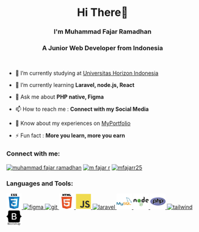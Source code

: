 <h1 align="center">Hi There👋</h1>
<h3 align="center">I'm Muhammad Fajar Ramadhan</h1>
<h3 align="center">A Junior Web Developer from Indonesia</h3>
<br>

- 🔭 I’m currently studying at [Universitas Horizon Indonesia](https://en.wikipedia.org/wiki/Horizon_University_Indonesia)

- 🌱 I’m currently learning **Laravel, node.js, React**

- 💬 Ask me about **PHP native, Figma**

- 📫 How to reach me : **Connect with my Social Media**

- 📄 Know about my experiences on [MyPortfolio](https://mfajarramadhan.netlify.app)

- ⚡ Fun fact :  **More you learn, more you earn**

<h3 align="left">Connect with me:</h3>
<p align="left">
    <a href="https://www.linkedin.com/in/muhammad-fajar-ramadhan-908aa2278/" target="blank"><img align="center"
            src="https://raw.githubusercontent.com/rahuldkjain/github-profile-readme-generator/master/src/images/icons/Social/linked-in-alt.svg"
            alt="muhammad fajar ramadhan" height="30" width="40" /></a>
    <a href="https://web.facebook.com/kim.ara.moon.75248" target="blank"><img align="center"
            src="https://raw.githubusercontent.com/rahuldkjain/github-profile-readme-generator/master/src/images/icons/Social/facebook.svg"
            alt="m fajar r" height="30" width="40" /></a>
    <a href="https://instagram.com/mfajarr25" target="blank"><img align="center"
            src="https://raw.githubusercontent.com/rahuldkjain/github-profile-readme-generator/master/src/images/icons/Social/instagram.svg"
            alt="mfajarr25" height="30" width="40" /></a>
</p>

<h3 align="left">Languages and Tools:</h3>
<p align="left"> 
    <a href="https://www.w3schools.com/css/" target="_blank" rel="noreferrer"> 
        <img
            src="https://raw.githubusercontent.com/devicons/devicon/master/icons/css3/css3-original-wordmark.svg"
            alt="css3" width="40" height="40" /> </a> 
    <a href="https://www.figma.com/" target="_blank" rel="noreferrer">
        <img 
            src="https://www.vectorlogo.zone/logos/figma/figma-icon.svg" alt="figma" width="40" height="40" /> </a> 
    <a href="https://git-scm.com/" target="_blank" rel="noreferrer"> 
        <img
            src="https://www.vectorlogo.zone/logos/git-scm/git-scm-icon.svg" alt="git" width="40" height="40" /> </a> 
    <a href="https://www.w3.org/html/" target="_blank" rel="noreferrer"> 
        <img
            src="https://raw.githubusercontent.com/devicons/devicon/master/icons/html5/html5-original-wordmark.svg"
            alt="html5" width="40" height="40" /> </a> 
    <a href="https://www.w3schools.com/js/" target="_blank" rel="noreferrer"> 
        <img
            src="https://raw.githubusercontent.com/devicons/devicon/master/icons/javascript/javascript-original.svg"
            alt="javascript" width="40" height="40" /> </a> 
    <a href="https://laravel.com/" target="_blank" rel="noreferrer"> 
        <img
            src="https://upload.wikimedia.org/wikipedia/commons/thumb/9/9a/Laravel.svg/1969px-Laravel.svg.png"
            alt="laravel" width="40" height="40" /> </a> 
    <a href="https://www.mysql.com/" target="_blank" rel="noreferrer"> 
        <img
            src="https://raw.githubusercontent.com/devicons/devicon/master/icons/mysql/mysql-original-wordmark.svg"
            alt="mysql" width="40" height="40" /> </a> 
    <a href="https://nodejs.org" target="_blank" rel="noreferrer">
        <img src="https://raw.githubusercontent.com/devicons/devicon/master/icons/nodejs/nodejs-original-wordmark.svg"
            alt="nodejs" width="40" height="40" /> </a> 
    <a href="https://www.php.net" target="_blank" rel="noreferrer">
        <img src="https://raw.githubusercontent.com/devicons/devicon/master/icons/php/php-original.svg" alt="php"
            width="40" height="40" /> </a> 
    <a href="https://tailwindcss.com/" target="_blank" rel="noreferrer"> 
        <img
            src="https://www.vectorlogo.zone/logos/tailwindcss/tailwindcss-icon.svg" alt="tailwind" width="40"
            height="40" /> </a> 
    <a href="https://getbootstrap.com" target="_blank" rel="noreferrer"> 
        <img
            src="https://raw.githubusercontent.com/devicons/devicon/master/icons/bootstrap/bootstrap-plain-wordmark.svg"
            alt="bootstrap" width="40" height="40" /> </a> 
</p>
